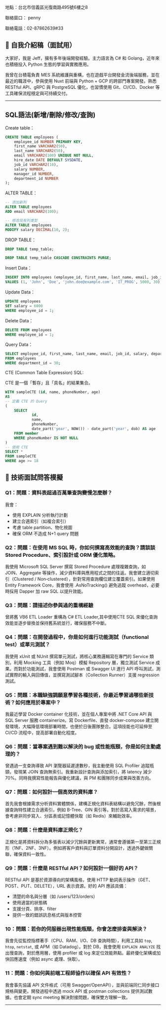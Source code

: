 
地點：台北市信義區光復南路495號6樓之8

聯絡窗口： penny

聯絡電話：02-87862639#33

## 🎤 自我介紹稿（面試用）

大家好，我是 Jeff，擁有多年後端開發經驗。主力語言為 C# 和 Golang，近年來也積極投入 Python 生態的學習與實務應用。

我曾在台積電負責 MES 系統維護與重構，也在遊戲平台開發金流後端服務，並在最近的職涯中，參與使用 Nuxt 前端與 Python + GCP 的跨部門專案開發。熟悉 RESTful API、gRPC 與 PostgreSQL 優化，也習慣使用 Git、CI/CD、Docker 等工具確保流程穩定與可持續交付。


---

## SQL語法(新增/刪除/修改/查詢)

Create table：

```sql
CREATE TABLE employees (
    employee_id NUMBER PRIMARY KEY,
    first_name VARCHAR2(50),
    last_name VARCHAR2(50),
    email VARCHAR2(100) UNIQUE NOT NULL,
    hire_date DATE DEFAULT SYSDATE,
    job_id VARCHAR2(10),
    salary NUMBER,
    manager_id NUMBER,
    department_id NUMBER
);
```

ALTER TABLE：

```sql
-- 添加新列
ALTER TABLE employees
ADD email VARCHAR2(100);

-- 修改现有列类型
ALTER TABLE employees
MODIFY salary DECIMAL(10, 2);
```

DROP TABLE：

```sql
DROP TABLE temp_table;

DROP TABLE temp_table CASCADE CONSTRAINTS PURGE;
```

Insert Data：

```sql
INSERT INTO employees (employee_id, first_name, last_name, email, job_id, salary, department_id)
VALUES (1, 'John', 'Doe', 'john.doe@example.com', 'IT_PROG', 5000, 30);
```

Update Data：

```sql
UPDATE employees
SET salary = 6000
WHERE employee_id = 1;
```

Delete Data：

```sql
DELETE FROM employees
WHERE employee_id = 1;
```

Query Data：

```sql
SELECT employee_id, first_name, last_name, email, job_id, salary, department_id
FROM employees
WHERE department_id = 30;
```

CTE (Common Table Expression) SQL:

CTE 是一個「暫存」且「具名」的結果集合。

```sql
WITH sampleCTE (id, name, phoneNumber, age)  
AS
-- 定義 CTE 的 Query  
(  
    SELECT
			id,
			name,
			phoneNumber,
			date_part('year', NOW()) - date_part('year', dob) AS age  
    FROM member
    WHERE phoneNumber IS NOT NULL  
)
-- 使用 CTE
SELECT *  
FROM sampleCTE
WHERE age >= 18 
```

## 🔧 技術面試問答模擬

### Q1：問題：資料表超過百萬筆查詢變慢怎麼辦？

我會：

* 使用 EXPLAIN 分析執行計劃
* 建立合適索引（如複合索引）
* 考慮 table partition、物化視圖
* 確保 ORM 不造成 N+1 query 問題

### Q2：問題：在使用 MS SQL 時，你如何撰寫高效能的查詢？請談談Stored Procedure、索引設計或 ORM 優化策略。

我使用 Microsoft SQL Server 撰寫 Stored Procedure 處理複雜查詢，如 JOIN、Aggregate 等操作，減少資料庫與應用程式之間的往返。我會建立適切索引（Clustered / Non‑clustered），針對常用查詢欄位建立覆蓋索引。如果使用 Entity Framework Core，我會使用 .AsNoTracking() 避免追蹤 overhead，必要時採用 Dapper 加 raw SQL 以提升效能。

### Q3：問題：請描述你參與過的重構經驗

曾將舊 VB6 ETL Loader 重構為 C# ETL Loader,其中使用CTE SQL 來優化查詢效能並逐步替換並保持舊系統並行，確保服務不中斷。

### Q4：問題：在開發過程中，你是如何進行功能測試（functional test）或單元測試？

我使用 xUnit 或 NUnit 撰寫單元測試，將核心業務邏輯寫在專門的 Service 類別，利用 Mocking 工具（例如 Moq）模擬 Repository 層，獨立測試 Service 成果。而對於功能測試，我會使用 Postman 或 Swagger UI 進行 API 呼叫測試，測試實際的輸入與回傳值，並撰寫測試腳本（Collection Runner）支援 regression 測試。

### Q5：問題：本職缺強調願意學習各種技術，你最近學習過哪些新技術？如何應用於專案中？

我最近學習 Docker container 化技術，並在個人專案中將 .NET Core API 與 SQL Server 服務 containerize。寫 Dockerfile、直發 docker-compose 建立開發環境，大幅降低環境部署時間，也便於日後團隊整合。這項技能也可延伸至 CI/CD 流程中，提高部署自動化程度。

### Q6：問題：當專案遇到難以解決的 bug 或性能瓶頸，你是如何主動處理的？

曾遇過一支查詢導致 API 瀏覽器延遲達數秒，我主動使用 SQL Profiler 追蹤瓶頸，發現某 JOIN 查詢無索引。我重新設計查詢與添加索引，將 latency 減少 70%。同時我撰寫性能報告與優化建議，與 PM 和團隊同步成果與改善方向。

### Q7：問題：如何設計一個高效的資料庫？

首先我會根據需求分析資料實體關係，建構正規化資料表結構以避免冗餘，然後根據查詢特性建立合適索引，例如 B-Tree、GIN 索引等。對於高寫入需求的場景，會考慮非同步寫入、分區表或記憶體快取（如 Redis）來輔助效率。

### Q8：問題：什麼是資料庫正規化？

正規化是將資料拆分為多張表以減少冗餘與更新異常，通常會遵循第一至第三正規形（1NF、2NF、3NF）。例如將客戶資料與訂單資料分開設計，透過外鍵做關聯，確保資料一致性。

### Q9：問題：什麼是 RESTful API？如何設計一個好的 API？

RESTful API 是基於資源導向的架構風格，使用 HTTP 動詞表示操作（GET、POST、PUT、DELETE），URL 表示資源。好的 API 應該具備：

* 清楚的命名與分層（如 /users/123/orders）
* 使用適當的狀態碼
* 支援分頁、排序、filter
* 提供一致的錯誤訊息格式與版本控管

### 10：問題：若你的伺服器出現性能瓶頸，你會怎麼排查與解決？

我會先從監控指標著手（CPU、RAM、I/O、DB 查詢時間），利用工具如 `top`, `htop`, `netstat`, 或 APM（如 Datadog）。對於 DB，我會使用 `EXPLAIN ANALYZE` 找出慢查詢，對於應用層，使用 profiler 或 log 來定位效能熱點。最終優化架構或加快回應速度（例如 async 處理、快取）。

### 11：問題：你如何與前端工程師協作以確保 API 有效性？

我會事先協議 API 文件格式（可用 Swagger/OpenAPI），並與前端同仁同步接口規格與變更。開發過程中透過 mock API 或 postman collections 提供測試數據。也會定期 sync meeting 解決對接問題，確保雙方理解一致。

---